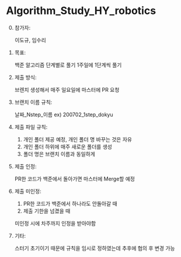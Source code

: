 # Algorithm_Study_HY_robotics

0. 참가자: 

	이도규, 임수리

1. 목표:

	백준 알고리즘 단계별로 풀기 1주일에 1단계씩 풀기

2. 제출 방식:

	브렌치 생성해서 매주 일요일에 마스터에 PR 요청

3. 브랜치 이름 규칙:

	날짜_Nstep_이름   ex) 200702_1step_dokyu

4. 제출 파일 규칙:

	1. 개인 폴더 제공 예정, 개인 폴더 명 바꾸는 것은 자유
	1. 개인 폴더 하위에 매주 새로운 폴더를 생성
	2. 폴더 명은 브랜치 이름과 동일하게 

3. 제출 인정:

	PR한 코드가 백준에서 돌아가면 마스터에 Merge할 예정

4. 제출 미인정:

	1. PR한 코드가 백준에서 하나라도 안돌아갈 때
	2. 제출 기한을 넘겼을 때

	미인정 시에 차주까지 인정을 받아야함

4. 기타:

	스터기 초기이기 때문에 규칙을 임시로 정하였는데 추후에 협의 후 변경 가능
	


